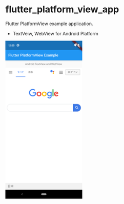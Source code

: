 # flutter_platform_view_app

Flutter PlatformView example application.

 * TextVeiw, WebView for Android Platform

<img src="./README_assets/flutter_01.png" width="240">
